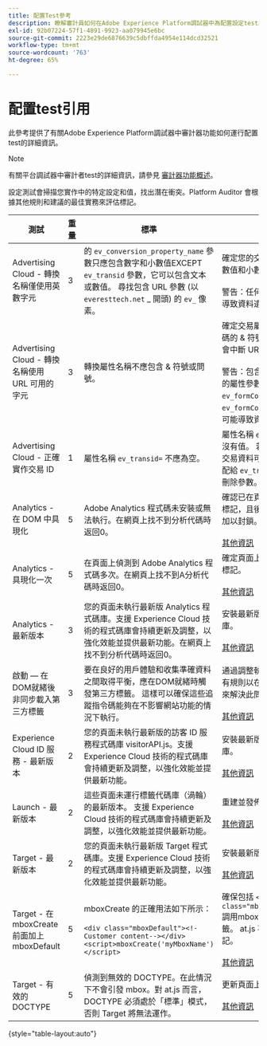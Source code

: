 ```yaml
---
title: 配置Test參考
description: 瞭解審計員如何在Adobe Experience Platform調試器中為配置設定test。
exl-id: 92b07224-57f1-4891-9923-aa079945e6bc
source-git-commit: 2223e29de6876639c5dbffda4954e114dcd32521
workflow-type: tm+mt
source-wordcount: '763'
ht-degree: 65%

---
```


# 配置test引用

此參考提供了有關Adobe Experience Platform調試器中審計器功能如何運行配置test的詳細資訊。

>[!NOTE]
>
>有關平台調試器中審計者test的詳細資訊，請參見 [審計器功能概述](./overview.md)。

設定測試會掃描您實作中的特定設定和值，找出潛在衝突。Platform Auditor 會根據其他規則和建議的最佳實務來評估標記。

| 測試 | 重量 | 標準 | 建議 |
| --- | --- | --- | --- |
| Advertising Cloud - 轉換名稱僅使用英數字元 | 3 | 的 `ev_conversion_property_name` 參數只應包含數字和小數值EXCEPT `ev_transid` 參數，它可以包含文本或數值。 尋找包含 URL 參數 (以 `everesttech.net` _ 開頭) 的 `ev_` 像素。 | 確定您的交易屬性參數只包含數值和小數值。<br><br>警告：任何其他值類型都可能導致資料遺失。 |
| Advertising Cloud - 轉換名稱使用 URL 可用的字元 | 3 | 轉換屬性名稱不應包含 &amp; 符號或問號。 | 確定交易屬性參數未包含非編碼的 &amp; 符號或問號。這些符號會中斷 URL 格式。<br><br>警告：包含非編碼和號或問號的屬性參數(例如：  `ev_formComplete?=1` 或  `ev_formComplete&Submit=1`)，可能導致資料丟失。 |
| Advertising Cloud - 正確實作交易 ID | 1 | 屬性名稱  `ev_transid=` 不應為空。 | 屬性名稱  `ev_transid=` 不應該沒有值。 若將其保留為空白，交易資料可能會遺失。將值分配給 `ev_transid=` 或從像素中刪除參數。 |
| Analytics - 在 DOM 中具現化 | 5 | Adobe Analytics 程式碼未安裝或無法執行。在網頁上找不到分析代碼時返回0。 | 確認已在頁面上實作 Analytics 標記，且後續指令碼活動不會加以封鎖。<br><br>[其他資訊](https://experienceleague.adobe.com/docs/analytics/implementation/home.html?lang=zh-Hant) |
| Analytics - 具現化一次 | 5 | 在頁面上偵測到 Adobe Analytics 程式碼多次。在網頁上找不到A分析代碼時返回0。 | 確定頁面上只有一個 Analytics 標記。<br><br>[其他資訊](https://experienceleague.adobe.com/docs/analytics/implementation/home.html) |
| Analytics - 最新版本 | 3 | 您的頁面未執行最新版 Analytics 程式碼庫。支援 Experience Cloud 技術的程式碼庫會持續更新及調整，以強化效能並提供最新功能。在網頁上找不到分析代碼時返回0。 | 安裝最新版的 Analytics 程式庫。<br><br>[其他資訊](https://experienceleague.adobe.com/docs/analytics/implementation/appmeasurement-updates.html) |
| 啟動 — 在DOM就緒後非同步載入第三方標籤 | 3 | 要在良好的用戶體驗和收集準確資料之間取得平衡，應在DOM就緒時觸發第三方標籤。 這樣可以確保這些追蹤指令碼能夠在不影響網站功能的情況下執行。 | 通過調整執行第三方像素的所有規則以在DOM Ready時激發來解決此問題。<br><br>[其他資訊](https://experienceleague.adobe.com/docs/experience-platform/tags/ui/rules.html) |
| Experience Cloud ID 服務 - 最新版本 | 2 | 您的頁面未執行最新版的訪客 ID 服務程式碼庫 visitorAPI.js。支援 Experience Cloud 技術的程式碼庫會持續更新及調整，以強化效能並提供最新功能。 | 安裝最新版的訪客 ID 服務程式庫。<br><br>[其他資訊](https://experienceleague.adobe.com/docs/id-service/using/id-service-api/library.html) |
| Launch - 最新版本 | 2 | 這些頁面未運行標籤代碼庫（渦輪）的最新版本。 支援 Experience Cloud 技術的程式碼庫會持續更新及調整，以強化效能並提供最新功能。 | 重建並發佈標籤庫。<br><br>[其他資訊](https://experienceleague.adobe.com/docs/experience-platform/tags/get-started/quick-start.html) |
| Target - 最新版本 | 2 | 您的頁面未執行最新版 Target 程式碼庫。支援 Experience Cloud 技術的程式碼庫會持續更新及調整，以強化效能並提供最新功能。 | 安裝最新版的 Target 程式庫。<br><br>[其他資訊](https://experienceleague.adobe.com/docs/target/using/implement-target/client-side/implement-target-for-client-side-web.html) |
| Target - 在 mboxCreate 前面加上 mboxDefault | 5 | mboxCreate 的正確用法如下所示：<br><br> `<div class="mboxDefault"><!-Customer content--></div><script>mboxCreate('myMboxName')</script>` | 確保包括  `<div class="mboxDefault"></div>` 調用mboxCreate()之前的標籤。 at.js 不會為您加上此標記。<br><br>[其他資訊](https://experienceleague.adobe.com/docs/target/using/implement-target/client-side/implement-target-for-client-side-web.html) |
| Target - 有效的 DOCTYPE | 5 | 偵測到無效的 DOCTYPE。在此情況下不會引發 mbox。對 at.js 而言，DOCTYPE 必須處於「標準」模式，否則 Target 將無法運作。 | 更新頁面上的 DOCTYPE。<br><br>[其他資訊](https://experienceleague.adobe.com/docs/target/using/implement-target/client-side/at-js-implementation/faq-at-js/target-atjs-faq.html) |

{style=&quot;table-layout:auto&quot;}
